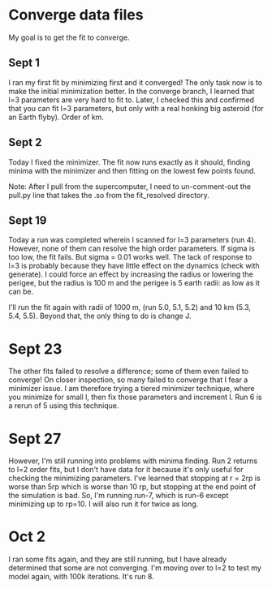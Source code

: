 # Converge data files

My goal is to get the fit to converge.

## Sept 1

I ran my first fit by minimizing first and it converged! The only task now is to make the initial minimization better. In the converge branch, I learned that l=3 parameters are very hard to fit to. Later, I checked this and confirmed that you can fit l=3 parameters, but only with a real honking big asteroid (for an Earth flyby). Order of km.

## Sept 2

Today I fixed the minimizer. The fit now runs exactly as it should, finding minima with the minimizer and then fitting on the lowest few points found.

Note: After I pull from the supercomputer, I need to un-comment-out the pull.py line that takes the .so from the fit_resolved directory.

## Sept 19

Today a run was completed wherein I scanned for l=3 parameters (run 4). However, none of them can resolve the high order parameters. If sigma is too low, the fit fails. But sigma = 0.01 works well. The lack of response to l=3 is probably because they have little effect on the dynamics (check with generate). I could force an effect by increasing the radius or lowering the perigee, but the radius is 100 m and the perigee is 5 earth radii: as low as it can be.

I'll run the fit again with radii of 1000 m, (run 5.0, 5.1, 5.2) and 10 km (5.3, 5.4, 5.5). Beyond that, the only thing to do is change J.

# Sept 23

The other fits failed to resolve a difference; some of them even failed to converge! On closer inspection, so many failed to converge that I fear a minimizer issue. I am therefore trying a tiered minimizer technique, where you minimize for small l, then fix those parameters and increment l. Run 6 is a rerun of 5 using this technique.

# Sept 27
However, I'm still running into problems with minima finding. Run 2 returns to l=2 order fits, but I don't have data for it because it's only useful for checking the minimizing parameters. I've learned that stopping at r = 2rp is worse than 5rp which is worse than 10 rp, but stopping at the end point of the simulation is bad. So, I'm running run-7, which is run-6 except minimizing up to rp=10. I will also run it for twice as long.

# Oct 2
I ran some fits again, and they are still running, but I have already determined that some are not converging. I'm moving over to l=2 to test my model again, with 100k iterations. It's run 8.
